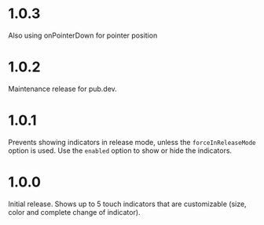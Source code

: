 # 1.0.3

Also using onPointerDown for pointer position

# 1.0.2

Maintenance release for pub.dev.

# 1.0.1

Prevents showing indicators in release mode, unless the `forceInReleaseMode` option is used. Use the `enabled` option to show or hide the indicators.

# 1.0.0

Initial release. Shows up to 5 touch indicators that are customizable (size, color and complete change of indicator).
